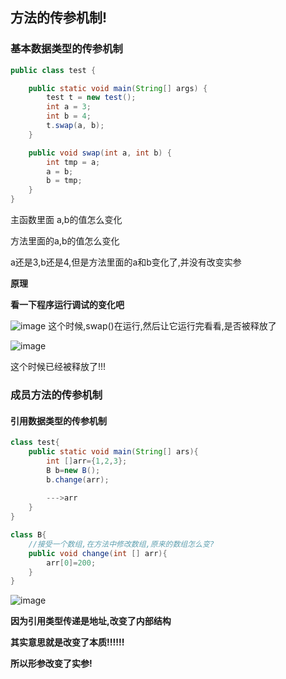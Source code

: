 ## 方法的传参机制!

### 基本数据类型的传参机制

```java
public class test {

    public static void main(String[] args) {
        test t = new test();
        int a = 3;
        int b = 4;
        t.swap(a, b);
    }

    public void swap(int a, int b) {
        int tmp = a;
        a = b;
        b = tmp;
    }
}
```

主函数里面 a,b的值怎么变化

方法里面的a,b的值怎么变化

a还是3,b还是4,但是方法里面的a和b变化了,并没有改变实参



**原理**

**看一下程序运行调试的变化吧**

![image](https://user-images.githubusercontent.com/62934005/126924194-b93954a4-2ef2-4609-bf58-ea4b3bf0e5db.png)
这个时候,swap()在运行,然后让它运行完看看,是否被释放了

![image](https://user-images.githubusercontent.com/62934005/126924212-61944449-249a-43a3-8564-072bb901b2ef.png)

这个时候已经被释放了!!!



### 成员方法的传参机制

#### 引用数据类型的传参机制

```java
class test{
    public static void main(String[] ars){
        int []arr={1,2,3};
        B b=new B();
        b.change(arr);
        
        --->arr
    }
}

class B{
    //接受一个数组,在方法中修改数组,原来的数组怎么变?
    public void change(int [] arr){
        arr[0]=200;
    }    
}
```

![image](https://user-images.githubusercontent.com/62934005/126924227-0ab53cfa-e0ce-44cc-9cc4-1373e0a42e7f.png)


**因为引用类型传递是地址,改变了内部结构**

**其实意思就是改变了本质!!!!!!**

**所以形参改变了实参!**

